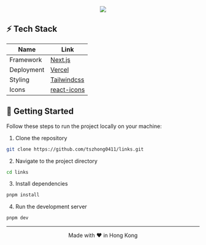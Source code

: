 <p align="center">
  <img src="https://honghong.me/images/projects/links/cover.png">
</p>

## ⚡️ Tech Stack

| Name       | Link                                                      |
| ---------- | --------------------------------------------------------- |
| Framework  | [Next.js](https://nextjs.org/)                            |
| Deployment | [Vercel](https://vercel.com)                              |
| Styling    | [Tailwindcss](https://tailwindcss.com)                    |
| Icons      | [react-icons](https://react-icons.github.io/react-icons/) |

## 👋 Getting Started

Follow these steps to run the project locally on your machine:

1. Clone the repository

```bash
git clone https://github.com/tszhong0411/links.git
```

2. Navigate to the project directory

```bash
cd links
```

3. Install dependencies

```bash
pnpm install
```

4. Run the development server

```bash
pnpm dev
```

<hr>
<p align="center">
Made with ❤️ in Hong Kong
</p>
